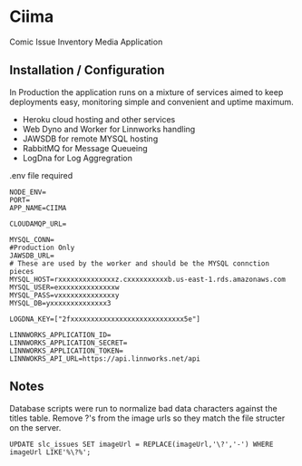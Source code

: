# Ciima

Comic Issue Inventory Media Application

## Installation / Configuration

In Production the application runs on a mixture of services aimed to keep deployments easy, monitoring simple and convenient and uptime maximum.

- Heroku cloud hosting and other services
- Web Dyno and Worker for Linnworks handling
- JAWSDB for remote MYSQL hosting
- RabbitMQ for Message Queueing
- LogDna for Log Aggregration

.env file required

```
NODE_ENV=
PORT=
APP_NAME=CIIMA

CLOUDAMQP_URL=

MYSQL_CONN=
#Production Only
JAWSDB_URL=
# These are used by the worker and should be the MYSQL connction pieces
MYSQL_HOST=rxxxxxxxxxxxxxxz.cxxxxxxxxxxb.us-east-1.rds.amazonaws.com
MYSQL_USER=exxxxxxxxxxxxxxw
MYSQL_PASS=vxxxxxxxxxxxxxxy
MYSQL_DB=yxxxxxxxxxxxxxx3

LOGDNA_KEY=["2fxxxxxxxxxxxxxxxxxxxxxxxxxxxx5e"]

LINNWORKS_APPLICATION_ID=
LINNWORKS_APPLICATION_SECRET=
LINNWORKS_APPLICATION_TOKEN=
LINNWOKRS_API_URL=https://api.linnworks.net/api
```

## Notes

Database scripts were run to normalize bad data characters against the titles table.
Remove ?'s from the image urls so they match the file structer on the server.

```
UPDATE slc_issues SET imageUrl = REPLACE(imageUrl,'\?','-') WHERE imageUrl LIKE'%\?%';
```
